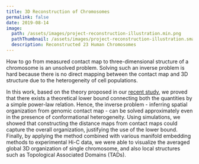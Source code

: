 ```yaml
---
title: 3D Reconstruction of Chromosomes
permalink: false
date: 2019-08-14
image:
  path: /assets/images/project-reconstruction-illustration.min.png
  pathThumbnail: /assets/images/project-reconstruction-illustration.small.min.png
  description: Reconstructed 23 Human Chromosomes
---
```


How to go from measured contact map to three-dimensional structure of a chromosome is an unsolved problem. Solving such an inverse problem is hard because there is no direct mapping between the contact map and 3D structure due to the heterogeneity of cell populations.

In this work, based on the theory proposed in our [recent study](https://www.nature.com/articles/s41467-019-11897-0), we proved that there exists a theoretical lower bound connecting both the quantities by a simple power-law relation. Hence, the inverse problem - inferring spatial organization from genomic contact map - can be solved approximately even in the presence of conformational heterogeneity. Using simulations, we showed that constructing the distance maps from contact maps could capture the overall organization, justifying the use of the lower bound. Finally, by applying the method combined with various manifold embedding methods to experimental Hi-C data, we were able to visualize the averaged global 3D organization of single chromosome, and also local structures such as Topological Associated Domains (TADs).
